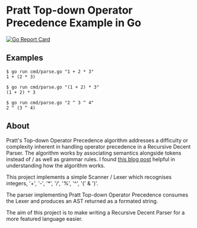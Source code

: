 
# Pratt Top-down Operator Precedence Example in Go
[![Go Report Card](https://goreportcard.com/badge/github.com/richardjennings/pratt)](https://goreportcard.com/report/github.com/richardjennings/pratt)

## Examples
```
$ go run cmd/parse.go "1 + 2 * 3"   
1 + (2 * 3)    
```
```
$ go run cmd/parse.go "(1 + 2) * 3"   
(1 + 2) * 3    
```
```
$ go run cmd/parse.go "2 ^ 3 ^ 4"   
2 ^ (3 ^ 4)    
```

## About
Pratt's Top-down Operator Precedence algorithm addresses a difficulty or complexity inherent in handling operator precedence in a Recursive Decent Parser. The algorithm works by associating semantics alongside tokens instead of / as well as grammar rules. I found [this blog post](http://effbot.org/zone/simple-top-down-parsing.htm) helpful in understanding how the algorithm works.

This project implements a simple Scanner / Lexer which recognises integers, '+', '-', '*', '/', '%', '^', '(' & ')'.

The parser implementing Pratt Top-down Operator Precedence consumes the Lexer and produces an AST returned as a formated string.

The aim of this project is to make writing a Recursive Decent Parser for a more featured language easier.
